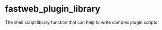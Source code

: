 # fastweb_plugin_library
The shell script library function that can help to write complex plugin scripts
